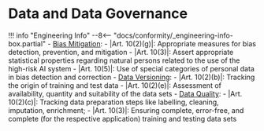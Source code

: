 # Data and Data Governance

!!! info "Engineering Info"
    --8<-- "docs/conformity/_engineering-info-box.partial"
    - [Bias Mitigation]:
        - |Art. 10(2)(g)|: Appropriate measures for bias detection, prevention, and mitigation
        - |Art. 10(3)|: Assert appropriate statistical properties regarding natural persons related to the use of the high-risk AI system
        - |Art. 10(5)|: Use of special categories of personal data in bias detection and correction
    - [Data Versioning]:
        - |Art. 10(2)(b)|: Tracking the origin of training and test data
        - |Art. 10(2)(e)|: Assessment of availability, quantity and suitability of the data sets
    - [Data Quality]:
        - |Art. 10(2)(c)|: Tracking data preparation steps like labelling, cleaning, imputation, enrichment;
        - |Art. 10(3)|: Ensuring complete, error-free, and complete (for the respective application) training and testing data sets


<!-- Reference Links -->
[Bias Mitigation]: ../engineering-practice/data-governance/bias-mitigation.md
[Data Versioning]: ../engineering-practice/data-governance/data-versioning.md
[Data Quality]: ../engineering-practice/data-governance/data-quality.md
